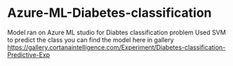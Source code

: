 # Azure-ML-Diabetes-classification

Model ran on Azure ML studio for Diabtes classification problem 
Used SVM to predict the class
you can find the model here in gallery 
https://gallery.cortanaintelligence.com/Experiment/Diabetes-classification-Predictive-Exp
